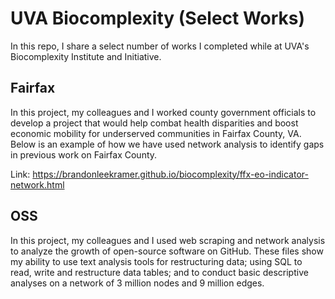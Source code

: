 # UVA Biocomplexity (Select Works)

In this repo, I share a select number of works I completed while at UVA's Biocomplexity Institute and Initiative. 

## Fairfax  

In this project, my colleagues and I worked county government officials to develop a project that would help combat health disparities and boost economic mobility for underserved communities in Fairfax County, VA. Below is an example of how we have used network analysis to identify gaps in previous work on Fairfax County. 

Link: https://brandonleekramer.github.io/biocomplexity/ffx-eo-indicator-network.html

## OSS

In this project, my colleagues and I used web scraping and network analysis to analyze the growth of open-source software on GitHub. These files show my ability to use text analysis tools for restructuring data; using SQL to read, write and restructure data tables; and to conduct basic descriptive analyses on a network of 3 million nodes and 9 million edges.
